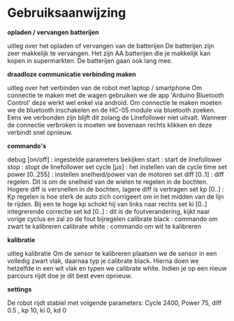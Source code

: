 # Gebruiksaanwijzing

**opladen / vervangen batterijen**

uitleg over het opladen of vervangen van de batterijen De batterijen zijn zeer makkelijk te vervangen. Het zijn AA batterijen die je makkelijk kan kopen in supermarkten. De batterijen gaan ook lang mee.

**draadloze communicatie
verbinding maken**

uitleg over het verbinden van de robot met laptop / smartphone Om connectie te maken met de wagen gebruiken we de app 'Arduino Bluetooth Control' deze werkt wel enkel via android. Om connectie te maken moeten we de bluetooth inschakelen en de HC-05 module via bluetooth zoeken. Eens we verbonden zijn blijft dit zolang de Linefollower niet uitvalt. Wanneer de connectie verbroken is moeten we bovenaan rechts klikken en deze verbindt snel opnieuw.

**commando's**

debug [on/off] : ingestelde parameters bekijken start : start de linefollower stop : stopt de linefollower set cycle [µs] : het instellen van de cycle time set power [0..255] : instellen snelheid/power van de motoren set diff [0..1] : diff regelen. Dit is om de snelheid van de wielen te regelen in de bochten. Hogere diff is versnellen in de bochten, lagere diff is vertragen set kp [0..] : Kp regelen is hoe sterk de auto zich corrigeert om in het midden van de lijn te rijden. Bij een te hoge kp schokt hij van links naar rechts set ki [0..] integrerende correctie set kd [0..] : dit is de foutverandering, kijkt naar vorige cyclus en zal zo de fout bijregelen calibrate black : commando om zwart te kalibreren calibrate white : commando om wit te kalibreren

**kalibratie**

uitleg kalibratie
Om de sensor te kalibreren plaatsen we de sensor in een volledig zwart vlak, daarnaa typ je calibrate black. Hierna doen we hetzelfde in een wit vlak en typen we calibrate white. Indien je op een nieuw parcours rijdt doe je dit best even opnieuw.

**settings**

De robot rijdt stabiel met volgende parameters: Cycle 2400, Power 75, diff 0.5 , kp 10, ki 0, kd 0
